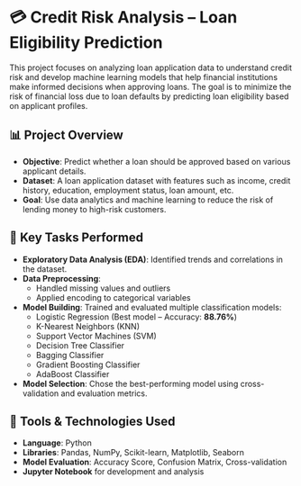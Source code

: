 # 💳 Credit Risk Analysis – Loan Eligibility Prediction

This project focuses on analyzing loan application data to understand credit risk and develop machine learning models that help financial institutions make informed decisions when approving loans. The goal is to minimize the risk of financial loss due to loan defaults by predicting loan eligibility based on applicant profiles.

## 📊 Project Overview

- **Objective**: Predict whether a loan should be approved based on various applicant details.
- **Dataset**: A loan application dataset with features such as income, credit history, education, employment status, loan amount, etc.
- **Goal**: Use data analytics and machine learning to reduce the risk of lending money to high-risk customers.

## 🧠 Key Tasks Performed

- **Exploratory Data Analysis (EDA)**: Identified trends and correlations in the dataset.
- **Data Preprocessing**:
  - Handled missing values and outliers
  - Applied encoding to categorical variables
- **Model Building**: Trained and evaluated multiple classification models:
  - Logistic Regression (Best model – Accuracy: **88.76%**)
  - K-Nearest Neighbors (KNN)
  - Support Vector Machines (SVM)
  - Decision Tree Classifier
  - Bagging Classifier
  - Gradient Boosting Classifier
  - AdaBoost Classifier
- **Model Selection**: Chose the best-performing model using cross-validation and evaluation metrics.


## 🧰 Tools & Technologies Used

- **Language**: Python  
- **Libraries**: Pandas, NumPy, Scikit-learn, Matplotlib, Seaborn  
- **Model Evaluation**: Accuracy Score, Confusion Matrix, Cross-validation  
- **Jupyter Notebook** for development and analysis

